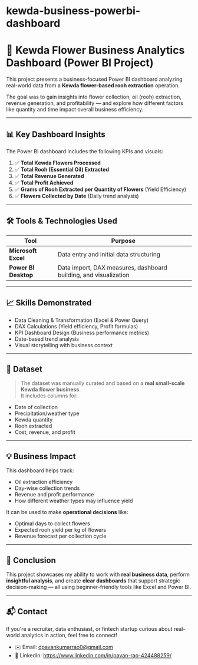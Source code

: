 # kewda-business-powerbi-dashboard
# 🌸 Kewda Flower Business Analytics Dashboard (Power BI Project)

This project presents a business-focused Power BI dashboard analyzing real-world data from a **Kewda flower-based rooh extraction** operation.

The goal was to gain insights into flower collection, oil (rooh) extraction, revenue generation, and profitability — and explore how different factors like quantity and time impact overall business efficiency.

---

## 📊 Key Dashboard Insights

The Power BI dashboard includes the following KPIs and visuals:

1. ✅ **Total Kewda Flowers Processed**
2. ✅ **Total Rooh (Essential Oil) Extracted**
3. ✅ **Total Revenue Generated**
4. ✅ **Total Profit Achieved**
5. ✅ **Grams of Rooh Extracted per Quantity of Flowers** (Yield Efficiency)
6. ✅ **Flowers Collected by Date** (Daily trend analysis)

---

## 🛠️ Tools & Technologies Used

| Tool | Purpose |
|------|---------|
| **Microsoft Excel** | Data entry and initial data structuring |
| **Power BI Desktop** | Data import, DAX measures, dashboard building, and visualization |

---

## 📈 Skills Demonstrated

- Data Cleaning & Transformation (Excel & Power Query)
- DAX Calculations (Yield efficiency, Profit formulas)
- KPI Dashboard Design (Business performance metrics)
- Date-based trend analysis
- Visual storytelling with business context

---

## 📁 Dataset

> The dataset was manually curated and based on a **real small-scale Kewda flower business**.  
It includes columns for:
- Date of collection
- Precipitation/weather type
- Kewda quantity
- Rooh extracted
- Cost, revenue, and profit

---

## 💡 Business Impact

This dashboard helps track:
- Oil extraction efficiency
- Day-wise collection trends
- Revenue and profit performance
- How different weather types may influence yield

It can be used to make **operational decisions** like:
- Optimal days to collect flowers
- Expected rooh yield per kg of flowers
- Revenue forecast per collection cycle

---

## 📌 Conclusion

This project showcases my ability to work with **real business data**, perform **insightful analysis**, and create **clear dashboards** that support strategic decision-making — all using beginner-friendly tools like Excel and Power BI.

---

## 📬 Contact

If you're a recruiter, data enthusiast, or fintech startup curious about real-world analytics in action, feel free to connect!

- ✉️ Email: dpavankumarrao0@gmail.com
- 🔗 LinkedIn: https://www.linkedin.com/in/pavan-rao-424488259/
